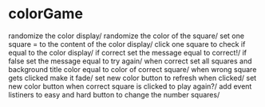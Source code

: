 # colorGame
randomize the color display/
randomize the color of the square/
set one square = to the content of the color display/
click one square to check if equal to the color display/
if correct set the message equal to correct!/
if false set the message equal to try again/
when correct set all squares and background title color equal to color of correct square/
when wrong square gets clicked make it fade/
set new color button to refresh when clicked/
set new color button when correct square is clicked to play again?/
add event listiners to easy and hard button to change the number squares/
